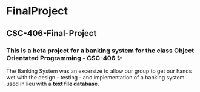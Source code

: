 # FinalProject
## CSC-406-Final-Project

### This is a beta project for a banking system for the class Object Orientated Programming - CSC-406    :sparkles:

The Banking System was an excersize to allow our group to get our hands wet with the design - testing - and implementation of a banking system used in lieu with a **text file database**.
